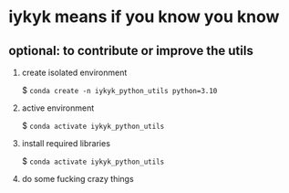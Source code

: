 # iykyk means if you know you know

## optional: to contribute or improve the utils

1. create isolated environment

    $ ```conda create -n iykyk_python_utils python=3.10```

2. active environment

    $ ```conda activate iykyk_python_utils```

3. install required libraries

    $ ```conda activate iykyk_python_utils```

4. do some fucking crazy things
